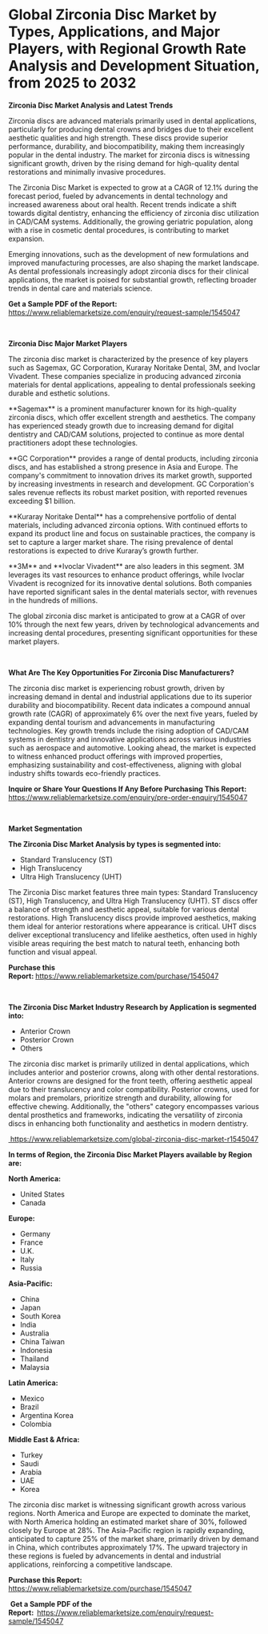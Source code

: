 <p><h1>Global Zirconia Disc Market by Types, Applications, and Major Players, with Regional Growth Rate Analysis and Development Situation, from 2025 to 2032</h1></p><p><strong>Zirconia Disc Market Analysis and Latest Trends</strong></p>
<p><p>Zirconia discs are advanced materials primarily used in dental applications, particularly for producing dental crowns and bridges due to their excellent aesthetic qualities and high strength. These discs provide superior performance, durability, and biocompatibility, making them increasingly popular in the dental industry. The market for zirconia discs is witnessing significant growth, driven by the rising demand for high-quality dental restorations and minimally invasive procedures.</p><p>The Zirconia Disc Market is expected to grow at a CAGR of 12.1% during the forecast period, fueled by advancements in dental technology and increased awareness about oral health. Recent trends indicate a shift towards digital dentistry, enhancing the efficiency of zirconia disc utilization in CAD/CAM systems. Additionally, the growing geriatric population, along with a rise in cosmetic dental procedures, is contributing to market expansion. </p><p>Emerging innovations, such as the development of new formulations and improved manufacturing processes, are also shaping the market landscape. As dental professionals increasingly adopt zirconia discs for their clinical applications, the market is poised for substantial growth, reflecting broader trends in dental care and materials science.</p></p>
<p><strong>Get a Sample PDF of the Report:&nbsp;</strong> <a href="https://www.reliablemarketsize.com/enquiry/request-sample/1545047?utm_campaign=2444&utm_medium=2&utm_source=Github&utm_content=ia&utm_term=13042025&utm_id=zirconia-disc">https://www.reliablemarketsize.com/enquiry/request-sample/1545047</a></p>
<p>&nbsp;</p>
<p><strong>Zirconia Disc Major Market Players</strong></p>
<p><p>The zirconia disc market is characterized by the presence of key players such as Sagemax, GC Corporation, Kuraray Noritake Dental, 3M, and Ivoclar Vivadent. These companies specialize in producing advanced zirconia materials for dental applications, appealing to dental professionals seeking durable and esthetic solutions.</p><p>**Sagemax** is a prominent manufacturer known for its high-quality zirconia discs, which offer excellent strength and aesthetics. The company has experienced steady growth due to increasing demand for digital dentistry and CAD/CAM solutions, projected to continue as more dental practitioners adopt these technologies.</p><p>**GC Corporation** provides a range of dental products, including zirconia discs, and has established a strong presence in Asia and Europe. The company's commitment to innovation drives its market growth, supported by increasing investments in research and development. GC Corporation's sales revenue reflects its robust market position, with reported revenues exceeding $1 billion.</p><p>**Kuraray Noritake Dental** has a comprehensive portfolio of dental materials, including advanced zirconia options. With continued efforts to expand its product line and focus on sustainable practices, the company is set to capture a larger market share. The rising prevalence of dental restorations is expected to drive Kuraray’s growth further.</p><p>**3M** and **Ivoclar Vivadent** are also leaders in this segment. 3M leverages its vast resources to enhance product offerings, while Ivoclar Vivadent is recognized for its innovative dental solutions. Both companies have reported significant sales in the dental materials sector, with revenues in the hundreds of millions.</p><p>The global zirconia disc market is anticipated to grow at a CAGR of over 10% through the next few years, driven by technological advancements and increasing dental procedures, presenting significant opportunities for these market players.</p></p>
<p>&nbsp;</p>
<p><strong>What Are The Key Opportunities For Zirconia Disc Manufacturers?</strong></p>
<p><p>The zirconia disc market is experiencing robust growth, driven by increasing demand in dental and industrial applications due to its superior durability and biocompatibility. Recent data indicates a compound annual growth rate (CAGR) of approximately 6% over the next five years, fueled by expanding dental tourism and advancements in manufacturing technologies. Key growth trends include the rising adoption of CAD/CAM systems in dentistry and innovative applications across various industries such as aerospace and automotive. Looking ahead, the market is expected to witness enhanced product offerings with improved properties, emphasizing sustainability and cost-effectiveness, aligning with global industry shifts towards eco-friendly practices.</p></p>
<p><strong>Inquire or Share Your Questions If Any Before Purchasing This Report:</strong> <a href="https://www.reliablemarketsize.com/enquiry/pre-order-enquiry/1545047?utm_campaign=2444&utm_medium=2&utm_source=Github&utm_content=ia&utm_term=13042025&utm_id=zirconia-disc">https://www.reliablemarketsize.com/enquiry/pre-order-enquiry/1545047</a></p>
<p>&nbsp;</p>
<p><strong>Market Segmentation</strong></p>
<p><strong>The Zirconia Disc Market Analysis by types is segmented into:</strong></p>
<p><ul><li>Standard Translucency (ST)</li><li>High Translucency</li><li>Ultra High Translucency (UHT)</li></ul></p>
<p><p>The Zirconia Disc market features three main types: Standard Translucency (ST), High Translucency, and Ultra High Translucency (UHT). ST discs offer a balance of strength and aesthetic appeal, suitable for various dental restorations. High Translucency discs provide improved aesthetics, making them ideal for anterior restorations where appearance is critical. UHT discs deliver exceptional translucency and lifelike aesthetics, often used in highly visible areas requiring the best match to natural teeth, enhancing both function and visual appeal.</p></p>
<p><strong>Purchase this Report:&nbsp;</strong><a href="https://www.reliablemarketsize.com/purchase/1545047?utm_campaign=2444&utm_medium=2&utm_source=Github&utm_content=ia&utm_term=13042025&utm_id=zirconia-disc">https://www.reliablemarketsize.com/purchase/1545047</a></p>
<p>&nbsp;</p>
<p><strong>The Zirconia Disc Market Industry Research by Application is segmented into:</strong></p>
<p><ul><li>Anterior Crown</li><li>Posterior Crown</li><li>Others</li></ul></p>
<p><p>The zirconia disc market is primarily utilized in dental applications, which includes anterior and posterior crowns, along with other dental restorations. Anterior crowns are designed for the front teeth, offering aesthetic appeal due to their translucency and color compatibility. Posterior crowns, used for molars and premolars, prioritize strength and durability, allowing for effective chewing. Additionally, the "others" category encompasses various dental prosthetics and frameworks, indicating the versatility of zirconia discs in enhancing both functionality and aesthetics in modern dentistry.</p></p>
<p><a href="https://www.reliablemarketsize.com/global-zirconia-disc-market-r1545047?utm_campaign=2444&utm_medium=2&utm_source=Github&utm_content=ia&utm_term=13042025&utm_id=zirconia-disc">&nbsp;https://www.reliablemarketsize.com/global-zirconia-disc-market-r1545047</a></p>
<p><strong>In terms of Region, the Zirconia Disc Market Players available by Region are:</strong></p>
<p>
    <p> <strong> North America: </strong>
        <ul>
            <li>United States</li>
            <li>Canada</li>
        </ul>
        </p> 
    <p> <strong> Europe: </strong>
        <ul>
            <li>Germany</li>
            <li>France</li>
            <li>U.K.</li>
            <li>Italy</li>
            <li>Russia</li>
        </ul>
        </p> 
    <p> <strong> Asia-Pacific: </strong>
        <ul>
            <li>China</li>
            <li>Japan</li>
            <li>South Korea</li>
            <li>India</li>
            <li>Australia</li>
            <li>China Taiwan</li>
            <li>Indonesia</li>
            <li>Thailand</li>
            <li>Malaysia</li>
        </ul>
        </p> 
    <p> <strong> Latin America: </strong>
        <ul>
            <li>Mexico</li>
            <li>Brazil</li>
            <li>Argentina Korea</li>
            <li>Colombia</li>
        </ul>
        </p> 
    <p> <strong> Middle East & Africa: </strong>
        <ul>
            <li>Turkey</li>
            <li>Saudi</li>
            <li>Arabia</li>
            <li>UAE</li>
            <li>Korea</li>
        </ul>
    </p>
    </p>
<p><p>The zirconia disc market is witnessing significant growth across various regions. North America and Europe are expected to dominate the market, with North America holding an estimated market share of 30%, followed closely by Europe at 28%. The Asia-Pacific region is rapidly expanding, anticipated to capture 25% of the market share, primarily driven by demand in China, which contributes approximately 17%. The upward trajectory in these regions is fueled by advancements in dental and industrial applications, reinforcing a competitive landscape.</p></p>
<p><strong>Purchase this Report: </strong><a href="https://www.reliablemarketsize.com/purchase/1545047?utm_campaign=2444&utm_medium=2&utm_source=Github&utm_content=ia&utm_term=13042025&utm_id=zirconia-disc">https://www.reliablemarketsize.com/purchase/1545047</a></p>
<p>&nbsp;<strong>Get a Sample PDF of the Report:&nbsp;&nbsp;</strong><a href="https://www.reliablemarketsize.com/enquiry/request-sample/1545047?utm_campaign=2444&utm_medium=2&utm_source=Github&utm_content=ia&utm_term=13042025&utm_id=zirconia-disc">https://www.reliablemarketsize.com/enquiry/request-sample/1545047</a></p>
<p><strong></strong></p>
<p><p></p><p></p><p></p></p>